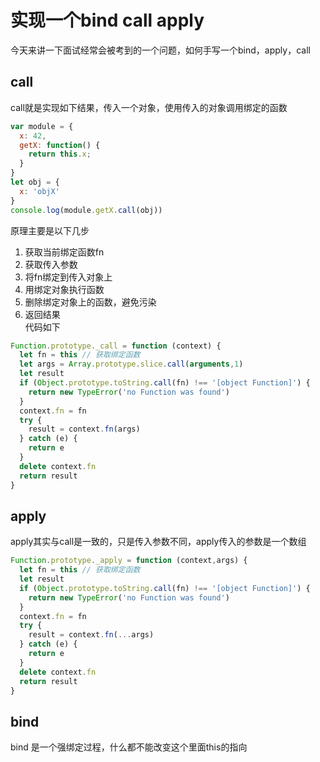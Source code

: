 # 实现一个bind call apply
今天来讲一下面试经常会被考到的一个问题，如何手写一个bind，apply，call

## call
call就是实现如下结果，传入一个对象，使用传入的对象调用绑定的函数
```javascript
var module = {
  x: 42,
  getX: function() {
    return this.x;
  }
}
let obj = {
  x: 'objX'
}
console.log(module.getX.call(obj))
```
原理主要是以下几步
1. 获取当前绑定函数fn
2. 获取传入参数
3. 将fn绑定到传入对象上
4. 用绑定对象执行函数
5. 删除绑定对象上的函数，避免污染
6. 返回结果  
代码如下
``` javascript
Function.prototype._call = function (context) {
  let fn = this // 获取绑定函数
  let args = Array.prototype.slice.call(arguments,1)
  let result
  if (Object.prototype.toString.call(fn) !== '[object Function]') {
    return new TypeError('no Function was found')
  }
  context.fn = fn
  try {
    result = context.fn(args)
  } catch (e) {
    return e
  }
  delete context.fn
  return result
}
```
## apply
apply其实与call是一致的，只是传入参数不同，apply传入的参数是一个数组
``` javascript
Function.prototype._apply = function (context,args) {
  let fn = this // 获取绑定函数
  let result
  if (Object.prototype.toString.call(fn) !== '[object Function]') {
    return new TypeError('no Function was found')
  }
  context.fn = fn
  try {
    result = context.fn(...args)
  } catch (e) {
    return e
  }
  delete context.fn
  return result
}
```
## bind
bind 是一个强绑定过程，什么都不能改变这个里面this的指向
